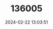 ---
title: "136005"
category: "Bolitoglossa tica"
draft: false
date: 2024-02-22 13:03:51
languages:
  English: ["Tico Salamander"]
---